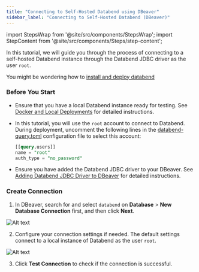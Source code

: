 ```yaml
---
title: "Connecting to Self-Hosted Databend using DBeaver"
sidebar_label: "Connecting to Self-Hosted Databend (DBeaver)"
---
```


import StepsWrap from '@site/src/components/StepsWrap';
import StepContent from '@site/src/components/Steps/step-content';

In this tutorial, we will guide you through the process of connecting to a self-hosted Databend instance through the Databend JDBC driver as the user `root`.

You might be wondering how to [install and deploy databend](/guides/deploy/)

<StepsWrap>
<StepContent number="1">

### Before You Start

- Ensure that you have a local Databend instance ready for testing. See [Docker and Local Deployments](/guides/deploy/deploy/non-production/deploying-local) for detailed instructions.
- In this tutorial, you will use the `root` account to connect to Databend. During deployment, uncomment the following lines in the [databend-query.toml](https://github.com/datafuselabs/databend/blob/main/scripts/distribution/configs/databend-query.toml) configuration file to select this account:

  ```sql title="databend-query.toml"
  [[query.users]]
  name = "root"
  auth_type = "no_password"
  ```

- Ensure you have added the Databend JDBC driver to your DBeaver. See [Adding Databend JDBC Driver to DBeaver](/guides/sql-clients/jdbc/#adding-databend-jdbc-driver-to-dbeaver) for detailed instructions.

</StepContent>
<StepContent number="2">

### Create Connection

1. In DBeaver, search for and select `databend` on **Database** > **New Database Connection** first, and then click **Next**.

![Alt text](/img/integration/jdbc-new-driver.png)

2. Configure your connection settings if needed. The default settings connect to a local instance of Databend as the user `root`.

![Alt text](/img/integration/jdbc-connect.png)

3. Click **Test Connection** to check if the connection is successful.

</StepContent>
</StepsWrap>
